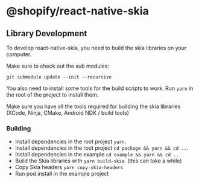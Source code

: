 # @shopify/react-native-skia

## Library Development

To develop react-native-skia, you need to build the skia libraries on your computer.

Make sure to check out the sub modules:

`git submodule update --init --recursive`

You also need to install some tools for the build scripts to work. Run `yarn` in the root of the project to install them.

Make sure you have all the tools required for building the skia libraries (XCode, Ninja, CMake, Android NDK / build tools)

### Building

- Install dependencies in the root project `yarn`.
- Install dependencies in the root project `cd package && yarn && cd ..`.
- Install dependencies in the example `cd example && yarn && cd ..`
- Build the Skia libraries with `yarn build-skia`. (this can take a while)
- Copy Skia headers `yarn copy-skia-headers`
- Run pod install in the example project
